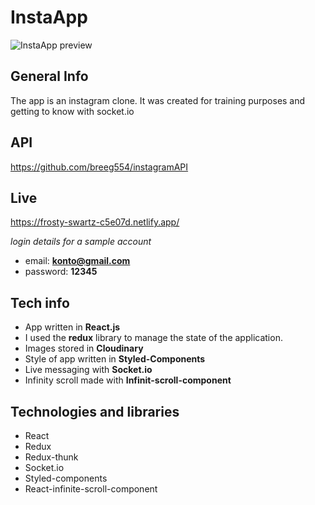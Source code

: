 # InstaApp
![InstaApp preview](https://res.cloudinary.com/dlpzynyrg/image/upload/v1612349761/insta_ev9s6k.png)

## General Info

The app is an instagram clone. It was created for training purposes and getting to know with socket.io

## API 
https://github.com/breeg554/instagramAPI

## Live
https://frosty-swartz-c5e07d.netlify.app/

*login details for a sample account* 
- email: **konto@gmail.com** 
- password: **12345** 

## Tech info
- App written in **React.js**
- I used the **redux** library to manage the state of the application.
- Images stored in **Cloudinary**
- Style of app written in **Styled-Components** 
- Live messaging with **Socket.io** 
- Infinity scroll made with **Infinit-scroll-component** 

## Technologies and libraries
- React
- Redux
- Redux-thunk
- Socket.io
- Styled-components
- React-infinite-scroll-component


